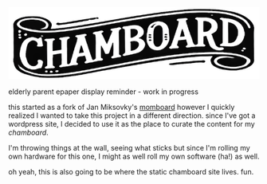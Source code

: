 ![chamboard logo](./docs/chamboard.jpeg)

elderly parent epaper display reminder - work in progress

this started as a fork of Jan Miksovky's [momboard](https://github.com/JanMiksovsky/momboard ) however I quickly realized I wanted to take this project in a different direction.  since I've got a wordpress site, I decided to use it as the place to curate the content for my *chamboard*.

I'm throwing things at the wall, seeing what sticks but since I'm rolling my own hardware for this one, I might as well roll my own software (ha!) as well.

oh yeah, this is also going to be where the static chamboard site lives.  fun.

